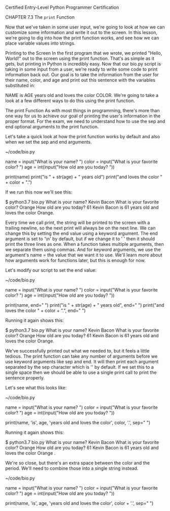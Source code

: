 
Certified Entry-Level Python Programmer Certification


CHAPTER 7.3
The `print` Function


Now that we've taken in some user input, we're going to look at how we can customize some information and write it out to the screen. In this lesson, we're going to dig into how the print function works, and see how we can place variable values into strings.


Printing to the Screen
In the first program that we wrote, we printed "Hello, World!" out to the screen using the print function. That's as simple as it gets, but printing in Python is incredibly easy. Now that our bio.py script is taking in some input from a user, we're ready to write some code to print information back out. Our goal is to take the information from the user for their name, color, and age and print out this sentence with the variables substituted in:

NAME is AGE years old and loves the color COLOR.
We're going to take a look at a few different ways to do this using the print function.

The print Function
As with most things in programming, there's more than one way for us to achieve our goal of printing the user's information in the proper format. For the exam, we need to understand how to use the sep and end optional arguments to the print function.

Let's take a quick look at how the print function works by default and also when we set the sep and end arguments.

~/code/bio.py

name = input("What is your name? ")
color = input("What is your favorite color? ")
age = int(input("How old are you today? "))

print(name)
print("is " + str(age) + " years old")
print("and loves the color " + color + ".")


If we run this now we'll see this:

$ python3.7 bio.py
What is your name? Kevin Bacon
What is your favorite color? Orange
How old are you today? 61
Kevin Bacon
is 61 years old
and loves the color Orange.


Every time we call print, the string will be printed to the screen with a trailing newline, so the next print will always be on the next line. We can change this by setting the end value using a keyword argument. The end argument is set to '\n' by default, but if we change it to ' ' then it should print the three lines as one. When a function takes multiple arguments, then we separate them using commas. And for keyword arguments, we use the argument's name = the value that we want it to use. We'll learn more about how arguments work for functions later, but this is enough for now.

Let's modify our script to set the end value:

~/code/bio.py

name = input("What is your name? ")
color = input("What is your favorite color? ")
age = int(input("How old are you today? "))

print(name, end=" ")
print("is " + str(age) + " years old", end=" ")
print("and loves the color " + color + ".", end=" ")


Running it again shows this:

$ python3.7 bio.py
What is your name? Kevin Bacon
What is your favorite color? Orange
How old are you today? 61
Kevin Bacon is 61 years old and loves the color Orange.


We've successfully printed out what we needed to, but it feels a little tedious. The print function can take any number of arguments before we use keyword arguments like sep and end. It will then print each argument separated by the sep character which is '' by default. If we set this to a single space then we should be able to use a single print call to print the sentence properly.

Let's see what this looks like:

~/code/bio.py

name = input("What is your name? ")
color = input("What is your favorite color? ")
age = int(input("How old are you today? "))

print(name, 'is', age, 'years old and loves the color', color, '.', sep=" ")


Running it again shows this:

$ python3.7 bio.py
What is your name? Kevin Bacon
What is your favorite color? Orange
How old are you today? 61
Kevin Bacon is 61 years old and loves the color Orange .


We're so close, but there's an extra space between the color and the period. We'll need to combine those into a single string instead.

~/code/bio.py

name = input("What is your name? ")
color = input("What is your favorite color? ")
age = int(input("How old are you today? "))

print(name, 'is', age, 'years old and loves the color', color + '.', sep=" ")